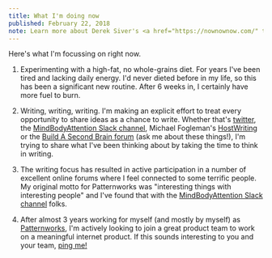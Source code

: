 ```yaml
---
title: What I'm doing now
published: February 22, 2018
note: Learn more about Derek Siver's <a href="https://nownownow.com/" target="_blank">Now idea</a>.
---
```


Here's what I'm focussing on right now.

1.  Experimenting with a high-fat, no whole-grains diet. For years I've been tired and lacking daily energy. I'd never dieted before in my life, so this has been a significant new routine. After 6 weeks in, I certainly have more fuel to burn.

2.  Writing, writing, writing. I'm making an explicit effort to treat every opportunity to share ideas as a chance to write. Whether that's [twitter](https://twitter.com/callumflack), the [MindBodyAttention Slack channel](http://mindbodyattention.com/#MBA%20Slack), Michael Fogleman's [HostWriting](http://hostwriting.com/) or the [Build A Second Brain forum](https://www.buildingasecondbrain.com/) (ask me about these things!), I'm trying to share what I've been thinking about by taking the time to think in writing.

3.  The writing focus has resulted in active participation in a number of excellent online forums where I feel connected to some terrific people. My original motto for Patternworks was "interesting things with interesting people" and I've found that with the [MindBodyAttention Slack channel](http://mindbodyattention.com/#MBA%20Slack) folks.

4.  After almost 3 years working for myself (and mostly by myself) as [Patternworks](https://patternworks.com.au/), I'm actively looking to join a great product team to work on a meaningful internet product. If this sounds interesting to you and your team, [ping me!](https://twitter.com/callumflack)

<!-- * I continue to slowly work on [Album Registry](http://albumregistry.com/)—it's been a learning experience. I'm also very keen to work on a new version of [Sembl](http://sembl.net/) with Cath Styles and some new Sembl fans. -->
